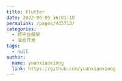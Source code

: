 ```yaml
---
title: Flutter
date: 2022-06-09 16:01:10
permalink: /pages/4d5713/
categories:
  - 跨平台框架
  - 混合开发
tags:
  - null
author: 
  name: yuanxiaoxiong
  link: https://github.com/yuanxiaoxiong
---
```

